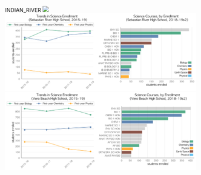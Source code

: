 INDIAN_RIVER
![](../School_plots/INDIAN_RIV.png)
![](../School_plots/INDIAN_RIVER/SEBASTIAN_.png)
![](../School_plots/INDIAN_RIVER/VERO_BEACH.png)
